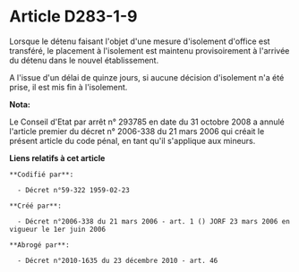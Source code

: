 # Article D283-1-9

Lorsque le détenu faisant l'objet d'une mesure d'isolement d'office est transféré, le placement à l'isolement est maintenu
provisoirement à l'arrivée du détenu dans le nouvel établissement.

A l'issue d'un délai de quinze jours, si aucune décision d'isolement n'a été prise, il est mis fin à l'isolement.

**Nota:**

Le Conseil d'Etat par arrêt n° 293785 en date du 31 octobre 2008 a annulé l'article premier du décret n° 2006-338 du 21 mars
2006 qui créait le présent article du code pénal, en tant qu'il s'applique aux mineurs.

**Liens relatifs à cet article**

	**Codifié par**:

	  - Décret n°59-322 1959-02-23

	**Créé par**:

	  - Décret n°2006-338 du 21 mars 2006 - art. 1 () JORF 23 mars 2006 en vigueur le 1er juin 2006

	**Abrogé par**:

	  - Décret n°2010-1635 du 23 décembre 2010 - art. 46
